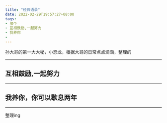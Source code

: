 ```yaml
---
title: "经典语录"
date: 2022-02-29T19:57:27+08:00
tags:
- 那个
- 互相鼓励,一起努力
- 我养你
- 
---
```



孙大哥的第一大大秘，小恐龙，根据大哥的日常点点滴滴，整理的

---
互相鼓励,一起努力
---

---
我养你，你可以歇息两年
---

-------
整理ing